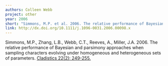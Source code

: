 ```yaml
---
authors: Colleen Webb
project: other
year: 2006
short: "Simmons, M.P. et al. 2006. The relative performance of Bayesian and parsimony approaches when sampling characters evolving under homogeneous and heterogeneous sets of parameters. Cladistics 22(2): 249-255."
link: http://dx.doi.org/10.1111/j.1096-0031.2006.00098.x
---
```


Simmons, M.P., Zhang, L.B., Webb, C.T., Reeves, A., Miller, J.A. 2006. The relative performance of Bayesian and parsimony approaches when sampling characters evolving under homogeneous and heterogeneous sets of parameters. [Cladistics 22(2): 249-255.](http://dx.doi.org/10.1111/j.1096-0031.2006.00098.x)
